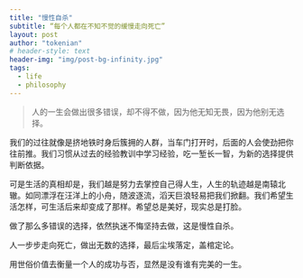 ```yaml
---
title: "慢性自杀"
subtitle: “每个人都在不知不觉的缓慢走向死亡”
layout: post
author: "tokenian"
# header-style: text
header-img: "img/post-bg-infinity.jpg"
tags:
  - life
  - philosophy
---
```


> 人的一生会做出很多错误，却不得不做，因为他无知无畏，因为他别无选择。

我们的过往就像是挤地铁时身后簇拥的人群，当车门打开时，后面的人会使劲把你往前推。我们习惯从过去的经验教训中学习经验，吃一堑长一智，为新的选择提供判断依据。

可是生活的真相却是，我们越是努力去掌控自己得人生，人生的轨迹越是南辕北辙。如同漂浮在汪洋上的小舟，随波逐流，滔天巨浪轻易把我们掀翻。我们希望生活怎样，可生活后来却变成了那样。希望总是美好，现实总是打脸。

做了那么多错误的选择，依然执迷不悔坚持去做，这是慢性自杀。

人一步步走向死亡，做出无数的选择，最后尘埃落定，盖棺定论。

用世俗价值去衡量一个人的成功与否，显然是没有谁有完美的一生。
